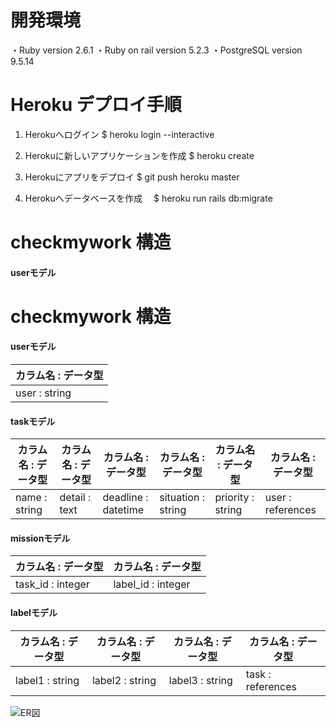 # 開発環境

・Ruby version 2.6.1
・Ruby on rail version 5.2.3
・PostgreSQL version 9.5.14

# Heroku デプロイ手順

1. Herokuへログイン
  $ heroku login --interactive

2. Herokuに新しいアプリケーションを作成
  $ heroku create

3. Herokuにアプリをデプロイ
  $ git push heroku master

4. Herokuへデータベースを作成
　$ heroku run rails db:migrate

# checkmywork 構造

#### userモデル

# checkmywork 構造

#### userモデル

|カラム名 : データ型  |
|---|
|user : string  |

#### taskモデル

|カラム名 : データ型  |カラム名 : データ型  |カラム名 : データ型  |カラム名 : データ型  |カラム名 : データ型  |カラム名 : データ型  |
|---|---|---|---|---|---|
|name : string  |detail : text  |deadline : datetime  |situation : string  |priority : string  |user : references  |

#### missionモデル
|カラム名 : データ型  |カラム名 : データ型  |
|---|---|
|task_id : integer  |label_id : integer  |

#### labelモデル

|カラム名 : データ型  |カラム名 : データ型  |カラム名 : データ型  |カラム名 : データ型  |
|---|---|---|---|
|label1 : string  |label2 : string  |label3 : string  |task : references  |

![ER図](/docs/ER図.png)
